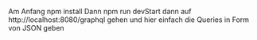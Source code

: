 Am Anfang npm install 
Dann npm run devStart
dann auf http://localhost:8080/graphql gehen und hier einfach die Queries in Form von JSON geben
